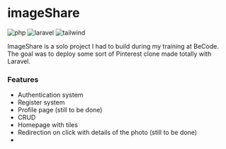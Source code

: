 # imageShare

![php]( 	https://img.shields.io/badge/PHP-777BB4?style=for-the-badge&logo=php&logoColor=white)
![laravel](https://img.shields.io/badge/Laravel-FF2D20?style=for-the-badge&logo=laravel&logoColor=white) 
![tailwind](https://img.shields.io/badge/Tailwind_CSS-38B2AC?style=for-the-badge&logo=tailwind-css&logoColor=white)

ImageShare is a solo project I had to build during my training at BeCode. The goal was to deploy some sort of Pinterest clone made totally with Laravel. 


### Features

- Authentication system 
- Register system 
- Profile page (still to be done)
- CRUD
- Homepage with tiles
- Redirection on click with details of the photo (still to be done)
- 
